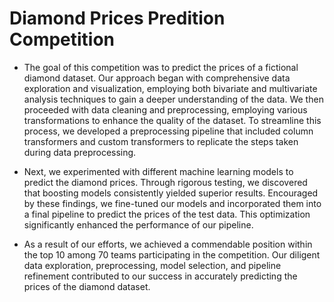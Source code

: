 # Diamond Prices Predition Competition

- The goal of this competition was to predict the prices of a fictional diamond dataset. Our approach began with comprehensive data exploration and visualization, employing both bivariate and multivariate analysis techniques to gain a deeper understanding of the data. We then proceeded with data cleaning and preprocessing, employing various transformations to enhance the quality of the dataset. To streamline this process, we developed a preprocessing pipeline that included column transformers and custom transformers to replicate the steps taken during data preprocessing.

- Next, we experimented with different machine learning models to predict the diamond prices. Through rigorous testing, we discovered that boosting models consistently yielded superior results. Encouraged by these findings, we fine-tuned our models and incorporated them into a final pipeline to predict the prices of the test data. This optimization significantly enhanced the performance of our pipeline.

- As a result of our efforts, we achieved a commendable position within the top 10 among 70 teams participating in the competition. Our diligent data exploration, preprocessing, model selection, and pipeline refinement contributed to our success in accurately predicting the prices of the diamond dataset.
